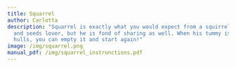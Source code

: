 ```yaml
---
title: Squarrel
author: Carlotta
description: "Squarrel is exactly what you would expect from a squirrel: a nuts
  and seeds lover, but he is fond of sharing as well. When his tummy is full of
  hulls, you can empty it and start again!"
image: /img/squarrel.png
manual_pdf: /img/squarrel_instrunctions.pdf
---
```

